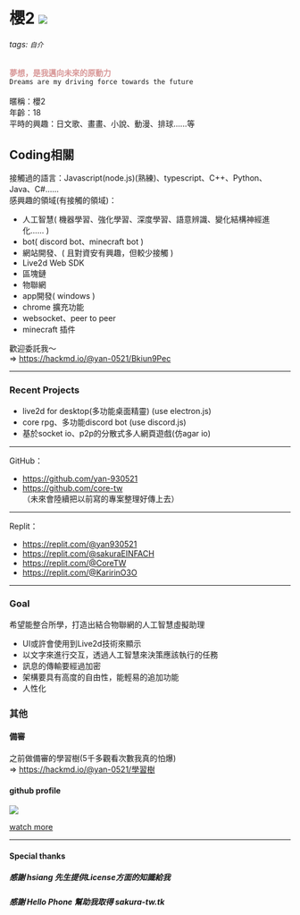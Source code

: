 # 櫻2   <img src="https://komarev.com/ghpvc/?username=yan-930521&label=VIEWS&style=flat&color=5F9EA0"><br>
###### tags: `自介`

<font color="#d89696">**夢想，是我邁向未來的原動力**</font><br>
`Dreams are my driving force towards the future`<br><br>
暱稱：櫻2<br>
年齡：18<br>
平時的興趣：日文歌、畫畫、小說、動漫、排球......等<br>

## Coding相關
接觸過的語言：Javascript(node.js)(熟練)、typescript、C++、Python、Java、C#......<br>
感興趣的領域(有接觸的領域)：
- 人工智慧( 機器學習、強化學習、深度學習、語意辨識、變化結構神經進化...... )
- bot( discord bot、minecraft bot )
- 網站開發、( 且對資安有興趣，但較少接觸 )
- Live2d Web SDK
- 區塊鏈
- 物聯網
- app開發( windows )
- chrome 擴充功能
- websocket、peer to peer
- minecraft 插件

歡迎委託我～<br>
=> https://hackmd.io/@yan-0521/Bkiun9Pec

---
### Recent Projects
- live2d for desktop(多功能桌面精靈) (use electron.js)
- core rpg、多功能discord bot (use discord.js)
- 基於socket io、p2p的分散式多人網頁遊戲(仿agar io)

---

GitHub：
- https://github.com/yan-930521
- https://github.com/core-tw<br>
（未來會陸續把以前寫的專案整理好傳上去）

---

Replit：
- https://replit.com/@yan930521
- https://replit.com/@sakuraEINFACH
- https://replit.com/@CoreTW
- https://replit.com/@KaririnO3O

---

### Goal

希望能整合所學，打造出結合物聯網的人工智慧虛擬助理

- UI或許會使用到Live2d技術來顯示
- 以文字來進行交互，透過人工智慧來決策應該執行的任務
- 訊息的傳輸要經過加密
- 架構要具有高度的自由性，能輕易的追加功能
- 人性化

### 其他
#### 備審
之前做備審的學習樹(5千多觀看次數我真的怕爆)<br>
=> https://hackmd.io/@yan-0521/學習樹

#### github profile
<img align="center" src="https://metrics.lecoq.io/yan-930521">

[watch more](https://metrics.lecoq.io/about/yan-930521)

---

#### Special thanks

##### 感謝 hsiang 先生提供License方面的知識給我

##### 感謝 Hello Phone 幫助我取得 sakura-tw.tk
